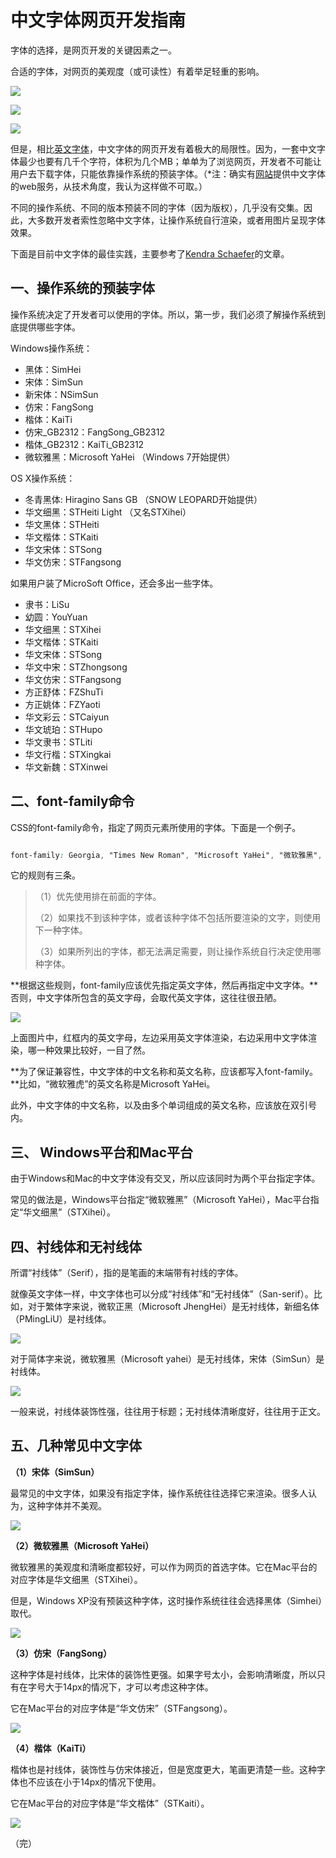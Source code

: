 # 中文字体网页开发指南

字体的选择，是网页开发的关键因素之一。

合适的字体，对网页的美观度（或可读性）有着举足轻重的影响。

![](http://image.beekka.com/blog/2014/bg2014071502.jpg)

![](http://image.beekka.com/blog/2014/bg2014071503.jpg)

![](http://image.beekka.com/blog/2014/bg2014071504.gif)

但是，相比[英文字体](http://www.ruanyifeng.com/blog/2008/06/typography_notes.html)，中文字体的网页开发有着极大的局限性。因为，一套中文字体最少也要有几千个字符，体积为几个MB；单单为了浏览网页，开发者不可能让用户去下载字体，只能依靠操作系统的预装字体。（*注：确实有[网站](http://cn.justfont.com/)提供中文字体的web服务，从技术角度，我认为这样做不可取。）

不同的操作系统、不同的版本预装不同的字体（因为版权），几乎没有交集。因此，大多数开发者索性忽略中文字体，让操作系统自行渲染，或者用图片呈现字体效果。

下面是目前中文字体的最佳实践，主要参考了[Kendra Schaefer](http://www.kendraschaefer.com/2012/06/chinese-standard-web-fonts-the-ultimate-guide-to-css-font-family-declarations-for-web-design-in-simplified-chinese/)的文章。

## 一、操作系统的预装字体

操作系统决定了开发者可以使用的字体。所以，第一步，我们必须了解操作系统到底提供哪些字体。

Windows操作系统：

- 黑体：SimHei
- 宋体：SimSun
- 新宋体：NSimSun
- 仿宋：FangSong
- 楷体：KaiTi
- 仿宋_GB2312：FangSong_GB2312
- 楷体_GB2312：KaiTi_GB2312
- 微软雅黑：Microsoft YaHei （Windows 7开始提供）

OS X操作系统：

- 冬青黑体: Hiragino Sans GB （SNOW LEOPARD开始提供）
- 华文细黑：STHeiti Light （又名STXihei）
- 华文黑体：STHeiti
- 华文楷体：STKaiti
- 华文宋体：STSong
- 华文仿宋：STFangsong

如果用户装了MicroSoft Office，还会多出一些字体。

- 隶书：LiSu
- 幼圆：YouYuan
- 华文细黑：STXihei
- 华文楷体：STKaiti
- 华文宋体：STSong
- 华文中宋：STZhongsong
- 华文仿宋：STFangsong
- 方正舒体：FZShuTi
- 方正姚体：FZYaoti
- 华文彩云：STCaiyun
- 华文琥珀：STHupo
- 华文隶书：STLiti
- 华文行楷：STXingkai
- 华文新魏：STXinwei

## 二、font-family命令

CSS的font-family命令，指定了网页元素所使用的字体。下面是一个例子。

```css

font-family: Georgia, "Times New Roman", "Microsoft YaHei", "微软雅黑", STXihei, "华文细黑", serif;

```

它的规则有三条。

> （1）优先使用排在前面的字体。
> 
> （2）如果找不到该种字体，或者该种字体不包括所要渲染的文字，则使用下一种字体。
> 
> （3）如果所列出的字体，都无法满足需要，则让操作系统自行决定使用哪种字体。

**根据这些规则，font-family应该优先指定英文字体，然后再指定中文字体。**否则，中文字体所包含的英文字母，会取代英文字体，这往往很丑陋。

![](http://image.beekka.com/blog/2014/bg2014071507.jpg)

上面图片中，红框内的英文字母，左边采用英文字体渲染，右边采用中文字体渲染，哪一种效果比较好，一目了然。

**为了保证兼容性，中文字体的中文名称和英文名称，应该都写入font-family。**比如，“微软雅虎”的英文名称是Microsoft YaHei。

此外，中文字体的中文名称，以及由多个单词组成的英文名称，应该放在双引号内。

## 三、 Windows平台和Mac平台

由于Windows和Mac的中文字体没有交叉，所以应该同时为两个平台指定字体。

常见的做法是，Windows平台指定“微软雅黑”（Microsoft YaHei），Mac平台指定“华文细黑”（STXihei）。 

## 四、衬线体和无衬线体

所谓“衬线体”（Serif），指的是笔画的末端带有衬线的字体。

就像英文字体一样，中文字体也可以分成“衬线体”和“无衬线体”（San-serif）。比如，对于繁体字来说，微软正黑（Microsoft JhengHei）是无衬线体，新细名体（PMingLiU）是衬线体。

![](http://image.beekka.com/blog/2014/bg2014071506.jpg)

对于简体字来说，微软雅黑（Microsoft yahei）是无衬线体，宋体（SimSun）是衬线体。

![](http://image.beekka.com/blog/2014/bg2014071508.jpg)

一般来说，衬线体装饰性强，往往用于标题；无衬线体清晰度好，往往用于正文。

## 五、几种常见中文字体

**（1）宋体（SimSun）**

最常见的中文字体，如果没有指定字体，操作系统往往选择它来渲染。很多人认为，这种字体并不美观。

![](http://image.beekka.com/blog/2014/bg2014071509.jpg)

**（2）微软雅黑（Microsoft YaHei）**

微软雅黑的美观度和清晰度都较好，可以作为网页的首选字体。它在Mac平台的对应字体是华文细黑（STXihei）。

但是，Windows XP没有预装这种字体，这时操作系统往往会选择黑体（Simhei）取代。

![](http://image.beekka.com/blog/2014/bg2014071510.jpg)

**（3）仿宋（FangSong）**

这种字体是衬线体，比宋体的装饰性更强。如果字号太小，会影响清晰度，所以只有在字号大于14px的情况下，才可以考虑这种字体。

它在Mac平台的对应字体是“华文仿宋”（STFangsong）。

![](http://image.beekka.com/blog/2014/bg2014071511.jpg)

**（4）楷体（KaiTi）**

楷体也是衬线体，装饰性与仿宋体接近，但是宽度更大，笔画更清楚一些。这种字体也不应该在小于14px的情况下使用。

它在Mac平台的对应字体是“华文楷体”（STKaiti）。

![](http://image.beekka.com/blog/2014/bg2014071512.jpg)

（完）




